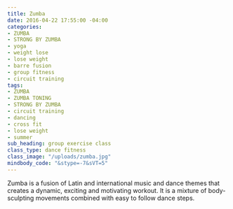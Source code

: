 ```yaml
---
title: Zumba
date: 2016-04-22 17:55:00 -04:00
categories:
- ZUMBA
- STRONG BY ZUMBA
- yoga
- weight lose
- lose weight
- barre fusion
- group fitness
- circuit training
tags:
- ZUMBA
- ZUMBA TONING
- STRONG BY ZUMBA
- circuit training
- dancing
- cross fit
- lose weight
- summer
sub_heading: group exercise class
class_type: dance fitness
class_image: "/uploads/zumba.jpg"
mindbody_code: "&stype=-7&sVT=5"
---
```


Zumba is a fusion of Latin and international music and dance themes that creates a dynamic, exciting and motivating workout. It is a mixture of body-sculpting movements combined with easy to follow dance steps.